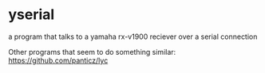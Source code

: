 yserial
=======

a program that talks to a yamaha rx-v1900 reciever over a serial connection


Other programs that seem to do something similar:
https://github.com/panticz/lyc
